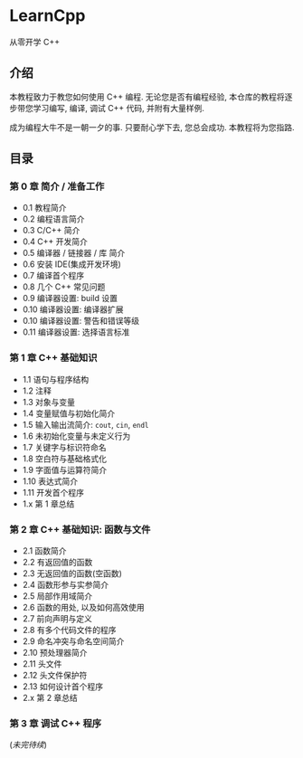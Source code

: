 # LearnCpp

从零开学 C++

## 介绍

本教程致力于教您如何使用 C++ 编程. 无论您是否有编程经验, 本仓库的教程将逐步带您学习编写, 编译, 调试 C++ 代码, 并附有大量样例.

成为编程大牛不是一朝一夕的事. 只要耐心学下去, 您总会成功. 本教程将为您指路.

## 目录

### **第 0 章** 简介 / 准备工作

- 0.1  教程简介
- 0.2  编程语言简介
- 0.3  C/C++ 简介
- 0.4  C++ 开发简介
- 0.5  编译器 / 链接器 / 库 简介
- 0.6  安装 IDE(集成开发环境)
- 0.7  编译首个程序
- 0.8  几个 C++ 常见问题
- 0.9  编译器设置: build 设置
- 0.10 编译器设置: 编译器扩展
- 0.10 编译器设置: 警告和错误等级
- 0.11 编译器设置: 选择语言标准

### **第 1 章** C++ 基础知识

- 1.1  语句与程序结构
- 1.2  注释
- 1.3  对象与变量
- 1.4  变量赋值与初始化简介
- 1.5  输入输出流简介: `cout`, `cin`, `endl`
- 1.6  未初始化变量与未定义行为
- 1.7  关键字与标识符命名
- 1.8  空白符与基础格式化
- 1.9  字面值与运算符简介
- 1.10 表达式简介
- 1.11 开发首个程序
- 1.x  第 1 章总结

### **第 2 章** C++ 基础知识: 函数与文件

- 2.1  函数简介
- 2.2  有返回值的函数
- 2.3  无返回值的函数(空函数)
- 2.4  函数形参与实参简介
- 2.5  局部作用域简介
- 2.6  函数的用处, 以及如何高效使用
- 2.7  前向声明与定义
- 2.8  有多个代码文件的程序
- 2.9  命名冲突与命名空间简介
- 2.10 预处理器简介
- 2.11 头文件
- 2.12 头文件保护符
- 2.13 如何设计首个程序
- 2.x  第 2 章总结

### **第 3 章** 调试 C++ 程序

(*未完待续*)